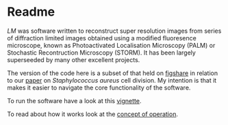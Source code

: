 # Readme

*LM* was software written to reconstruct super resolution images from series of diffraction limited images obtained using a modified fluoresence microscope, known as Photoactivated Localisation Microscopy (PALM) or Stochastic Recontruction Microscopy (STORM). It has been largely superseeded by many other excellent projects.

The version of the code here is a subset of that held on [figshare](https://figshare.shef.ac.uk/articles/LM_Localisation_Microscopy_Matlab/5831208) in relation to our [paper](https://elifesciences.org/articles/32057) on *Staphylococcus aureus* cell division. My intention is that it makes it easier to navigate the core functionality of the software.

To run the software have a look at this [vignette](docs/vignette.md).

To read about how it works look at the [concept of operation](docs/CoO.md).